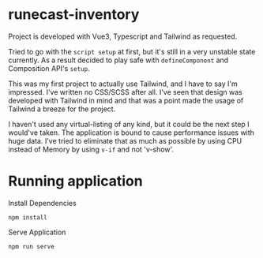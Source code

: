 # runecast-inventory

Project is developed with Vue3, Typescript and Tailwind as requested.

Tried to go with the `script setup` at first, but it's still in a very unstable state currently.
As a result decided to play safe with `defineComponent` and Composition API's `setup`.

This was my first project to actually use Tailwind, and I have to say I'm impressed. I've written
no CSS/SCSS after all. I've seen that design was developed with Tailwind in mind and that was a point
made the usage of Tailwind a breeze for the project.

I haven't used any virtual-listing of any kind, but it could be the next step I would've taken.
The application is bound to cause performance issues with huge data. I've tried to eliminate that
as much as possible by using CPU instead of Memory by using `v-if` and not 'v-show'.

# Running application 

Install Dependencies
```
npm install
```
Serve Application
```
npm run serve
```
